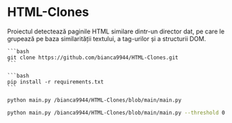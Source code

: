 # HTML-Clones

Proiectul detectează paginile HTML similare dintr-un director dat, pe care le grupează pe baza similarității textului, a tag-urilor și a structurii DOM.


    ```bash
    git clone https://github.com/bianca9944/HTML-Clones.git
    ```
    
    ```bash
    pip install -r requirements.txt
    ```

```bash
python main.py /bianca9944/HTML-Clones/blob/main/main.py

python main.py /bianca9944/HTML-Clones/blob/main/main.py --threshold 0.7 --weight_text 0.6 --weight_dom 0.2 --weight_tag 0.2
